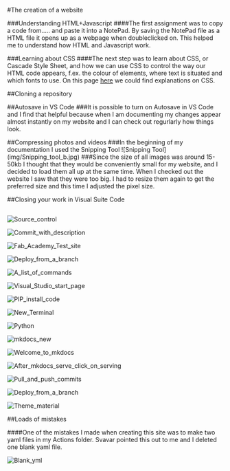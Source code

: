
#The creation of a website

###Understanding HTML+Javascript
####The first assignment was to copy a code from..... and paste it into a NotePad. By saving the NotePad file as a HTML file it opens up as a webpage when doubleclicked on. This helped me to understand how HTML and Javascript work.

###Learning about CSS
####The next step was to learn about CSS, or Cascade Style Sheet, and how we can use CSS to control the way our HTML code appears, f.ex. the colour of elements, where text is situated and which fonts to use. On this page [here](https://www.w3schools.com/css/css_intro.asp) we could find explanations on CSS.




##Cloning a repository


##Autosave in VS Code
###It is possible to turn on Autosave in VS Code and I find that helpful because when I am documenting my changes appear almost instantly on my website and I can check out regurlarly how things look.

##Compressing photos and videos
###In the beginning of my documentation I used the Snipping Tool ![Snipping Tool]
(img/Snipping_tool_b.jpg)
###Since the size of all images was around 15-50kb I thought that they would be conveniently small for my website, and I decided to load them all up at the same time. When I checked out the website I saw that they were too big. I had to resize them again to get the preferred size and this time I adjusted the pixel size.



##Closing your work in Visual Suite Code

##


![Source_control](<img/Screenshot 2024-10-04 151818.png>)

![Commit_with_description](<img/Screenshot 2024-10-04 153236.png>)

![Fab_Academy_Test_site](<img/Screenshot 2024-10-04 153554.png>)

![Deploy_from_a_branch](<img/Screenshot 2024-10-04 153636.png>)

![A_list_of_commands](<img/Screenshot 2024-10-05 072552.png>)

![Visual_Studio_start_page](<img/Screenshot 2024-10-05 072815.png>)

![PIP_install_code](<img/Screenshot 2024-10-05 094427.png>)

![New_Terminal](<img/Screenshot 2024-10-05 095331.png>)

![Python](<img/Screenshot 2024-10-05 100154.png>)

![mkdocs_new](<img/Screenshot 2024-10-05 100524.png>)

![Welcome_to_mkdocs](<img/Screenshot 2024-10-05 122626.png>)


![After_mkdocs_serve_click_on_serving](<img/Screenshot 2024-10-05 122940.png>)

![Pull_and_push_commits](<img/Screenshot 2024-10-05 125137.png>)

![Deploy_from_a_branch](<img/Screenshot 2024-10-05 125351.png>)

![Theme_material](<img/Screenshot 2024-10-05 132432.png>)

##Loads of mistakes

####One of the mistakes I made when creating this site was to make two yaml files in my Actions folder. Svavar pointed this out to me and I deleted one blank yaml file.

![Blank_yml](<img/Screenshot 2024-10-05 133423.png>)






